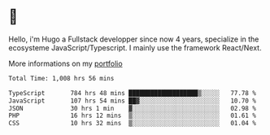 # 👋 

Hello, i'm Hugo a Fullstack developper since now 4 years, specialize in the ecosysteme JavaScript/Typescript. I mainly use the framework React/Next.

More informations on my [portfolio](https://hcampos.fr)

<!--START_SECTION:waka-->

```txt
Total Time: 1,008 hrs 56 mins

TypeScript       784 hrs 48 mins ███████████████████▒░░░░░   77.78 %
JavaScript       107 hrs 54 mins ██▓░░░░░░░░░░░░░░░░░░░░░░   10.70 %
JSON             30 hrs 1 min    ▓░░░░░░░░░░░░░░░░░░░░░░░░   02.98 %
PHP              16 hrs 12 mins  ▒░░░░░░░░░░░░░░░░░░░░░░░░   01.61 %
CSS              10 hrs 32 mins  ▒░░░░░░░░░░░░░░░░░░░░░░░░   01.04 %
```

<!--END_SECTION:waka-->

